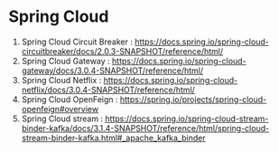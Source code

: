 # Spring Cloud

1. Spring Cloud Circuit Breaker : https://docs.spring.io/spring-cloud-circuitbreaker/docs/2.0.3-SNAPSHOT/reference/html/
2. Spring Cloud Gateway : https://docs.spring.io/spring-cloud-gateway/docs/3.0.4-SNAPSHOT/reference/html/
3. Spring Cloud Netflix : https://docs.spring.io/spring-cloud-netflix/docs/3.0.4-SNAPSHOT/reference/html/
4. Spring Cloud OpenFeign : https://spring.io/projects/spring-cloud-openfeign#overview
5. Spring Cloud stream : https://docs.spring.io/spring-cloud-stream-binder-kafka/docs/3.1.4-SNAPSHOT/reference/html/spring-cloud-stream-binder-kafka.html#_apache_kafka_binder
